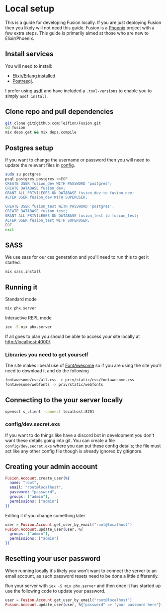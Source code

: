 # Local setup
This is a guide for developing Fusion locally. If you are just deploying Fusion then you likely will not need this guide. Fusion is a [Phoenix](https://www.phoenixframework.org/) project with a few extra steps. This guide is primarily aimed at those who are new to Elixir/Phoenix.

## Install services
You will need to install:
- [Elixir/Erlang installed](https://elixir-lang.org/install.html).
- [Postresql](https://www.postgresql.org/download).

I prefer using [asdf](https://github.com/asdf-vm/asdf) and have included a `.tool-versions` to enable you to simply `asdf install`.

## Clone repo and pull dependencies
```bash
git clone git@github.com:Teifion/Fusion.git
cd fusion
mix deps.get && mix deps.compile
```

## Postgres setup
If you want to change the username or password then you will need to update the relevant files in [config](/config).
```bash
sudo su postgres
psql postgres postgres <<EOF
CREATE USER fusion_dev WITH PASSWORD 'postgres';
CREATE DATABASE fusion_dev;
GRANT ALL PRIVILEGES ON DATABASE fusion_dev to fusion_dev;
ALTER USER fusion_dev WITH SUPERUSER;

CREATE USER fusion_test WITH PASSWORD 'postgres';
CREATE DATABASE fusion_test;
GRANT ALL PRIVILEGES ON DATABASE fusion_test to fusion_test;
ALTER USER fusion_test WITH SUPERUSER;
EOF
exit
```

## SASS
We use sass for our css generation and you'll need to run this to get it started.
```bash
mix sass.install
```

## Running it
Standard mode
```bash
mix phx.server
```

Interactive REPL mode
```bash
iex -S mix phx.server
```

If all goes to plan you should be able to access your site locally at [http://localhost:4000/](http://localhost:4000/).

### Libraries you need to get yourself
The site makes liberal use of [FontAwesome](https://fontawesome.com/) so if you are using the site you'll need to download it and do the following
```bash
fontawesome/css/all.css -> priv/static/css/fontawesome.css
fontawesome/webfonts -> priv/static/webfonts
```

## Connecting to the your server locally
```bash
openssl s_client -connect localhost:8201
```

### config/dev.secret.exs
If you want to do things like have a discord bot in development you don't want these details going into git. You can create a file `config/dev.secret.exs` where you can put these config details; the file must act like any other config file though is already ignored by gitignore.

## Creating your admin account
```elixir
Fusion.Account.create_user(%{
  name: "root",
  email: "root@localhost",
  password: "password",
  groups: ["admin"],
  permissions: ["admin"]
})
```

Editing it if you change something later
```elixir
user = Fusion.Account.get_user_by_email("root@localhost")
Fusion.Account.update_user(user, %{
  groups: ["admin"],
  permissions: ["admin"]
})
```

## Resetting your user password
When running locally it's likely you won't want to connect the server to an email account, as such password resets need to be done a little differently.

Run your server with `iex -S mix phx.server` and then once it has started up use the following code to update your password.

```elixir
user = Fusion.Account.get_user_by_email("root@localhost")
Fusion.Account.update_user(user, %{"password" => "your password here"})
```

